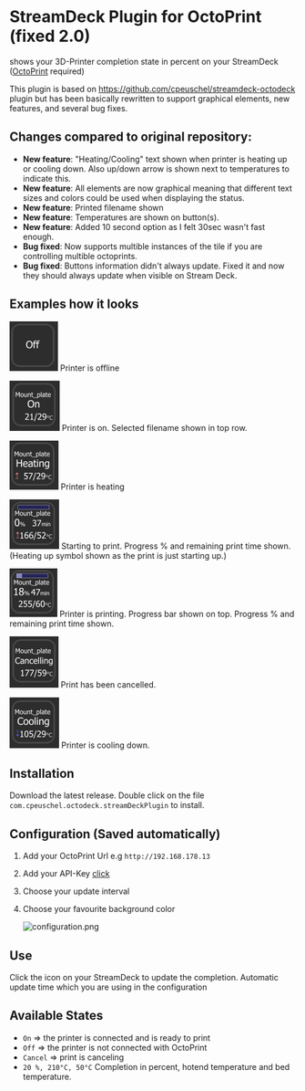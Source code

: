 # StreamDeck Plugin for OctoPrint (fixed 2.0)

shows your 3D-Printer completion state in percent on your StreamDeck ([OctoPrint](https://github.com/OctoPrint/OctoPrint) required)

This plugin is based on https://github.com/cpeuschel/streamdeck-octodeck plugin but has been basically rewritten to support graphical elements, new features, and several bug fixes.

## Changes compared to original repository:
- **New feature**: "Heating/Cooling" text shown when printer is heating up or cooling down. Also up/down arrow is shown next to temperatures to indicate this.
- **New feature**: All elements are now graphical meaning that different text sizes and colors could be used when displaying the status.
- **New feature**: Printed filename shown
- **New feature**: Temperatures are shown on button(s).
- **New feature**: Added 10 second option as I felt 30sec wasn't fast enough.
- **Bug fixed**: Now supports multible instances of the tile if you are controlling multible octoprints.
- **Bug fixed**: Buttons information didn't always update. Fixed it and now they should always update when visible on Stream Deck.

## Examples how it looks

 ![Printer is offline](readme/example_printer_off.png) Printer is offline
 
 ![Printer is on](readme/example_on_preheated.png) Printer is on. Selected filename shown in top row.
 
 ![Printer is heating](readme/example_on_heating.png) Printer is heating
 
 ![Printer is printing](readme/example_prgress_bar_0.png) Starting to print. Progress % and remaining print time shown. (Heating up symbol shown as the print is just starting up.)
 
 ![Printer is printing](readme/example_printing.png) Printer is printing. Progress bar shown on top. Progress % and remaining print time shown.
 
 ![Printer is cancelling](readme//example_on_cancelling.png) Print has been cancelled.
 
 ![Printer is cooling](readme/example_on_cooling.png) Printer is cooling down.
  
## Installation
Download the latest release. Double click on the file `com.cpeuschel.octodeck.streamDeckPlugin` to install.

## Configuration (Saved automatically)
1. Add your OctoPrint Url e.g `http://192.168.178.13`
2. Add your API-Key [click](https://docs.octoprint.org/en/master/api/general.html#authorization)
3. Choose your update interval
4. Choose your favourite background color

    ![configuration.png](readme/configuration.png)

## Use
Click the icon on your StreamDeck to update the completion. Automatic update time which you are using in the configuration

## Available States
- `On` => the printer is connected and is ready to print
- `Off` => the printer is not connected with OctoPrint
- `Cancel` => print is canceling
- `20 %, 210°C, 50°C` Completion in percent, hotend temperature and bed temperature.
